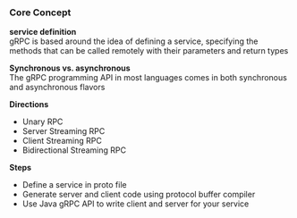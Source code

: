 ### Core Concept
**service definition**  
gRPC is based around the idea of defining a service, specifying the methods that can be called remotely with their parameters and return types

**Synchronous vs. asynchronous**  
The gRPC programming API in most languages comes in both synchronous and asynchronous flavors

**Directions**
- Unary RPC
- Server Streaming RPC
- Client Streaming RPC
- Bidirectional Streaming RPC

**Steps**
- Define a service in proto file
- Generate server and client code using protocol buffer compiler
- Use Java gRPC API to write client and server for your service
